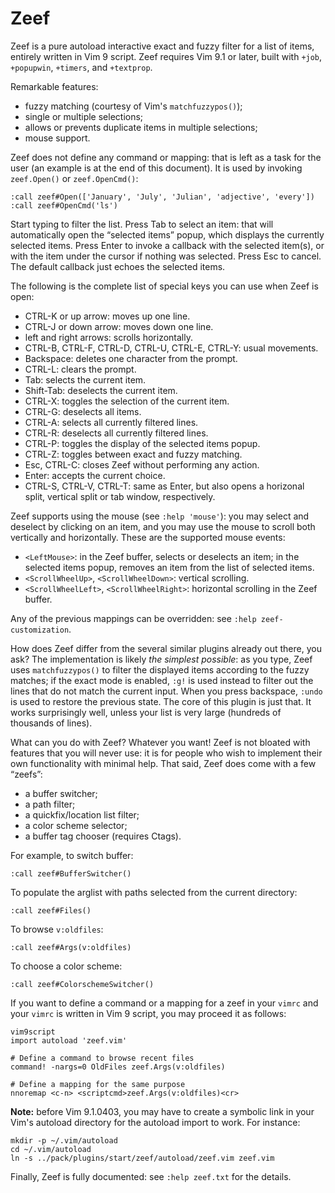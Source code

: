 # Zeef

Zeef is a pure autoload interactive exact and fuzzy filter for a list of items,
entirely written in Vim 9 script. Zeef requires Vim 9.1 or later, built with
`+job`, `+popupwin`, `+timers`, and `+textprop`.

Remarkable features:

- fuzzy matching (courtesy of Vim's `matchfuzzypos()`);
- single or multiple selections;
- allows or prevents duplicate items in multiple selections;
- mouse support.

Zeef does not define any command or mapping: that is left as a task for the
user (an example is at the end of this document). It is used by invoking
`zeef.Open()` or `zeef.OpenCmd()`:

    :call zeef#Open(['January', 'July', 'Julian', 'adjective', 'every'])
    :call zeef#OpenCmd('ls')

Start typing to filter the list. Press Tab to select an item: that will
automatically open the “selected items” popup, which displays the currently
selected items. Press Enter to invoke a callback with the selected item(s), or
with the item under the cursor if nothing was selected. Press Esc to cancel.
The default callback just echoes the selected items.

The following is the complete list of special keys you can use when Zeef is
open:

- CTRL-K or up arrow: moves up one line.
- CTRL-J or down arrow: moves down one line.
- left and right arrows: scrolls horizontally.
- CTRL-B, CTRL-F, CTRL-D, CTRL-U, CTRL-E, CTRL-Y: usual movements.
- Backspace: deletes one character from the prompt.
- CTRL-L: clears the prompt.
- Tab: selects the current item.
- Shift-Tab: deselects the current item.
- CTRL-X: toggles the selection of the current item.
- CTRL-G: deselects all items.
- CTRL-A: selects all currently filtered lines.
- CTRL-R: deselects all currently filtered lines.
- CTRL-P: toggles the display of the selected items popup.
- CTRL-Z: toggles between exact and fuzzy matching.
- Esc, CTRL-C: closes Zeef without performing any action.
- Enter: accepts the current choice.
- CTRL-S, CTRL-V, CTRL-T: same as Enter, but also opens a horizonal split,
  vertical split or tab window, respectively.

Zeef supports using the mouse (see `:help 'mouse'`): you may select and
deselect by clicking on an item, and you may use the mouse to scroll both
vertically and horizontally. These are the supported mouse events:

- `<LeftMouse>`: in the Zeef buffer, selects or deselects an item; in the
  selected items popup, removes an item from the list of selected items.
- `<ScrollWheelUp>`, `<ScrollWheelDown>`: vertical scrolling.
- `<ScrollWheelLeft>`, `<ScrollWheelRight>`: horizontal scrolling in the Zeef
  buffer.

Any of the previous mappings can be overridden: see `:help zeef-customization`.

How does Zeef differ from the several similar plugins already out there, you
ask? The implementation is likely *the simplest possible*: as you type, Zeef
uses `matchfuzzypos()` to filter the displayed items according to the fuzzy
matches; if the exact mode is enabled, `:g!` is used instead to filter out the
lines that do not match the current input. When you press backspace, `:undo` is
used to restore the previous state. The core of this plugin is just that. It
works surprisingly well, unless your list is very large (hundreds of thousands
of lines).

What can you do with Zeef? Whatever you want! Zeef is not bloated with features
that you will never use: it is for people who wish to implement their own
functionality with minimal help. That said, Zeef does come with a few “zeefs”:

- a buffer switcher;
- a path filter;
- a quickfix/location list filter;
- a color scheme selector;
- a buffer tag chooser (requires Ctags).

For example, to switch buffer:

```vim
:call zeef#BufferSwitcher()
```

To populate the arglist with paths selected from the current directory:

```vim
:call zeef#Files()
```

To browse `v:oldfiles`:

```vim
:call zeef#Args(v:oldfiles)
```

To choose a color scheme:

```vim
:call zeef#ColorschemeSwitcher()
```

If you want to define a command or a mapping for a zeef in your `vimrc` and
your `vimrc` is written in Vim 9 script, you may proceed it as follows:

    vim9script
    import autoload 'zeef.vim'

    # Define a command to browse recent files
    command! -nargs=0 OldFiles zeef.Args(v:oldfiles)

    # Define a mapping for the same purpose
    nnoremap <c-n> <scriptcmd>zeef.Args(v:oldfiles)<cr>

**Note:** before Vim 9.1.0403, you may have to create a symbolic link in your
Vim's autoload directory for the autoload import to work. For instance:

    mkdir -p ~/.vim/autoload
    cd ~/.vim/autoload
    ln -s ../pack/plugins/start/zeef/autoload/zeef.vim zeef.vim

Finally, Zeef is fully documented: see `:help zeef.txt` for the details.
